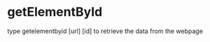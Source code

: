 # getElementById

<!--
[![NPM](https://nodei.co/npm/color-of-the-day.png?downloads=true&downloadRank=true&stars=true)](https://nodei.co/npm/color-of-the-day/)
-->

type getelementbyid [url] [id] to retrieve the data from the webpage